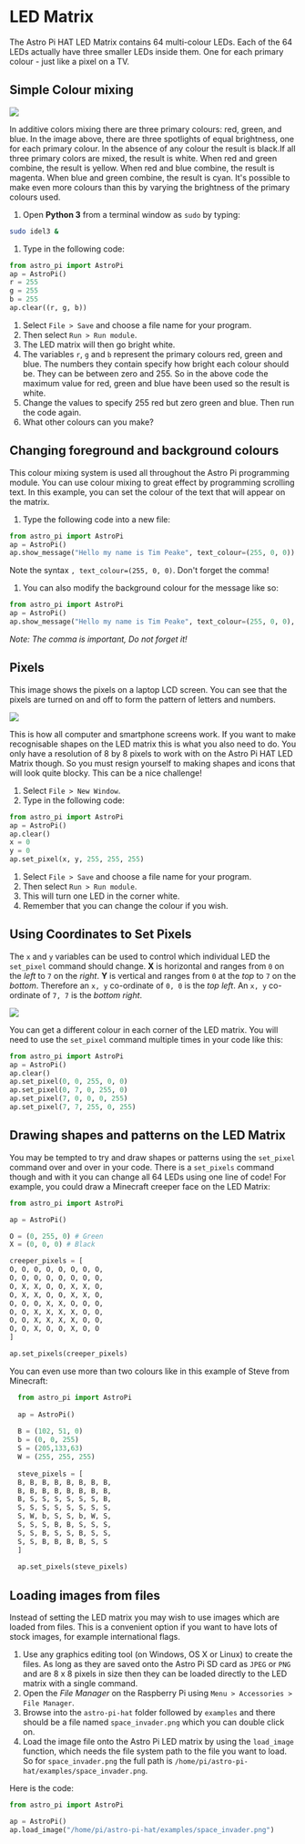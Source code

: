 # LED Matrix

The Astro Pi HAT LED Matrix contains 64 multi-colour LEDs. Each of the 64 LEDs actually have three smaller LEDs inside them. One for each primary colour - just like a pixel on a TV.

## Simple Colour mixing

![](images/additive_color_mixing.png)

In additive colors mixing there are three primary colours: red, green, and blue. In the image above, there are three spotlights of equal brightness, one for each primary colour. In the absence of any colour the result is black.If all three primary colors are mixed, the result is white. When red and green combine, the result is yellow. When red and blue combine, the result is magenta. When blue and green combine, the result is cyan. It's possible to make even more colours than this by varying the brightness of the primary colours used.

1. Open **Python 3** from a terminal window as `sudo` by typing:
  
  ```bash
  sudo idel3 &
  ```

1. Type in the following code:

  ```python
  from astro_pi import AstroPi
  ap = AstroPi()
  r = 255
  g = 255
  b = 255
  ap.clear((r, g, b))
  ```

1. Select `File > Save` and choose a file name for your program.
1. Then select `Run > Run module`.
1. The LED matrix will then go bright white.
1. The variables `r`, `g` and `b` represent the primary colours red, green and blue. The numbers they contain specify how bright each colour should be. They can be between zero and 255. So in the above code the maximum value for red, green and blue have been used so the result is white.
1. Change the values to specify 255 red but zero green and blue. Then run the code again.
1. What other colours can you make?

## Changing foreground and background colours

This colour mixing system is used all throughout the Astro Pi programming module. You can use colour mixing to great effect by programming scrolling text. In this example, you can set the colour of the text that will appear on the matrix. 

1. Type the following code into a new file:

  ```python
  from astro_pi import AstroPi
  ap = AstroPi()
  ap.show_message("Hello my name is Tim Peake", text_colour=(255, 0, 0))
  ```

  Note the syntax `, text_colour=(255, 0, 0)`. Don't forget the comma!
  
1. You can also modify the background colour for the message like so:

  ```python
  from astro_pi import AstroPi
  ap = AstroPi()
  ap.show_message("Hello my name is Tim Peake", text_colour=(255, 0, 0), back_colour=(255,255,255))
  ```

  *Note: The comma is important, Do not forget it!*
  
## Pixels

This image shows the pixels on a laptop LCD screen. You can see that the pixels are turned on and off to form the pattern of letters and numbers.

  ![](images/closeup_of_pixels.jpg)

This is how all computer and smartphone screens work. If you want to make recognisable shapes on the LED matrix this is what you also need to do. You only have a resolution of 8 by 8 pixels to work with on the Astro Pi HAT LED Matrix though. So you must resign yourself to making shapes and icons that will look quite blocky. This can be a nice challenge!

1. Select `File > New Window`.
1. Type in the following code:

  ```python
  from astro_pi import AstroPi
  ap = AstroPi()
  ap.clear()
  x = 0
  y = 0
  ap.set_pixel(x, y, 255, 255, 255)
  ```

1. Select `File > Save` and choose a file name for your program.
1. Then select `Run > Run module`.
1. This will turn one LED in the corner white.
1. Remember that you can change the colour if you wish.

## Using Coordinates to Set Pixels

The `x` and `y` variables can be used to control which individual LED the `set_pixel` command should change. **X** is horizontal and ranges from `0` on the *left* to `7` on the *right*. **Y** is vertical and ranges from `0` at the *top* to `7` on the *bottom*. Therefore an `x, y` co-ordinate of `0, 0` is the *top left*. An `x, y` co-ordinate of `7, 7` is the *bottom right*.

![](images/coordinates.png)

You can get a different colour in each corner of the LED matrix. You will need to use the `set_pixel` command multiple times in your code like this:

  ```python
  from astro_pi import AstroPi
  ap = AstroPi()
  ap.clear()
  ap.set_pixel(0, 0, 255, 0, 0)
  ap.set_pixel(0, 7, 0, 255, 0)
  ap.set_pixel(7, 0, 0, 0, 255)
  ap.set_pixel(7, 7, 255, 0, 255)
  ```

## Drawing shapes and patterns on the LED Matrix

You may be tempted to try and draw shapes or patterns using the `set_pixel` command over and over in your code. There is a `set_pixels` command though and with it you can change all 64 LEDs using one line of code! For example, you could draw a Minecraft creeper face on the LED Matrix:

  ```python
  from astro_pi import AstroPi
  
  ap = AstroPi()
  
  O = (0, 255, 0) # Green
  X = (0, 0, 0) # Black
  
  creeper_pixels = [
  O, O, O, O, O, O, O, O,
  O, O, O, O, O, O, O, O,
  O, X, X, O, O, X, X, O,
  O, X, X, O, O, X, X, O,
  O, O, O, X, X, O, O, O,
  O, O, X, X, X, X, O, O,
  O, O, X, X, X, X, O, O,
  O, O, X, O, O, X, O, O
  ]
  
  ap.set_pixels(creeper_pixels)
  ```
You can even use more than two colours like in this example of Steve from Minecraft: 

```python
  from astro_pi import AstroPi
  
  ap = AstroPi()
  
  B = (102, 51, 0)
  b = (0, 0, 255)
  S = (205,133,63)
  W = (255, 255, 255)
  
  steve_pixels = [
  B, B, B, B, B, B, B, B,
  B, B, B, B, B, B, B, B,
  B, S, S, S, S, S, S, B,
  S, S, S, S, S, S, S, S,
  S, W, b, S, S, b, W, S,
  S, S, S, B, B, S, S, S,
  S, S, B, S, S, B, S, S,
  S, S, B, B, B, B, S, S
  ]
  
  ap.set_pixels(steve_pixels)
  ```

## Loading images from files

Instead of setting the LED matrix you may wish to use images which are loaded from files. This is a convenient option if you want to have lots of stock images, for example international flags. 

1. Use any graphics editing tool (on Windows, OS X or Linux) to create the files. As long as they are saved onto the Astro Pi SD card as `JPEG` or `PNG` and are 8 x 8 pixels in size then they can be loaded directly to the LED matrix with a single command.
1. Open the *File Manager* on the Raspberry Pi using `Menu > Accessories > File Manager`.
1. Browse into the `astro-pi-hat` folder followed by `examples` and there should be a file named `space_invader.png` which you can double click on. 
1. Load the image file onto the Astro Pi LED matrix by using the `load_image` function, which needs the file system path to the file you want to load. So for `space_invader.png` the full path is `/home/pi/astro-pi-hat/examples/space_invader.png`.

  Here is the code:

  ```python
  from astro_pi import AstroPi
  
  ap = AstroPi()
  ap.load_image("/home/pi/astro-pi-hat/examples/space_invader.png")
  ```
